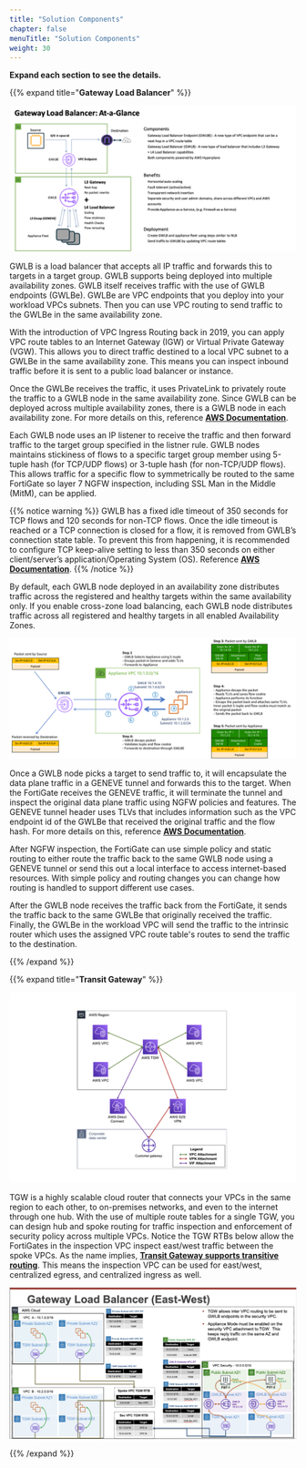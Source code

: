 ```yaml
---
title: "Solution Components"
chapter: false
menuTitle: "Solution Components"
weight: 30
---
```


**Expand each section to see the details.**

{{% expand title="**Gateway Load Balancer**" %}}

![](image-gwlb-overview.png)

GWLB is a load balancer that accepts all IP traffic and forwards this to targets in a target group.  GWLB supports being deployed into multiple availability zones.  GWLB itself receives traffic with the use of GWLB endpoints (GWLBe).  GWLBe are VPC endpoints that you deploy into your workload VPCs subnets.  Then you can use VPC routing to send traffic to the GWLBe in the same availability zone.

With the introduction of VPC Ingress Routing back in 2019, you can apply VPC route tables to an Internet Gateway (IGW) or Virtual Private Gateway (VGW).  This allows you to direct traffic destined to a local VPC subnet to a GWLBe in the same availability zone.  This means you can inspect inbound traffic before it is sent to a public load balancer or instance.

Once the GWLBe receives the traffic, it uses PrivateLink to privately route the traffic to a GWLB node in the same availability zone.  Since GWLB can be deployed across multiple availability zones, there is a GWLB node in each availability zone.  For more  details on this, reference [**AWS Documentation**](https://docs.aws.amazon.com/vpc/latest/privatelink/vpce-gateway-load-balancer.html).

Each GWLB node uses an IP listener to receive the traffic and then forward traffic to the target group specified in the listner rule.  GWLB nodes maintains stickiness of flows to a specific target group member using 5-tuple hash (for TCP/UDP flows) or 3-tuple hash (for non-TCP/UDP flows).  This allows traffic for a specific flow to symmetrically be routed to the same FortiGate so layer 7 NGFW inspection, including SSL Man in the Middle (MitM), can be applied.

{{% notice warning %}}
GWLB has a fixed idle timeout of 350 seconds for TCP flows and 120 seconds for non-TCP flows. Once the idle timeout is reached or a TCP connection is closed for a flow, it is removed from GWLB’s connection state table.  To prevent this from happening, it is recommended to configure TCP keep-alive setting to less than 350 seconds on either client/server’s application/Operating System (OS).  Reference [**AWS Documentation**](https://aws.amazon.com/blogs/networking-and-content-delivery/best-practices-for-deploying-gateway-load-balancer/).
{{% /notice %}}

By default, each GWLB node deployed in an availability zone distributes traffic across the registered and healthy targets within the same availability only. If you enable cross-zone load balancing, each GWLB node distributes traffic across all registered and healthy targets in all enabled Availability Zones.

![](image-gwlb-pflow.png)

Once a GWLB node picks a target to send traffic to, it will encapsulate the data plane traffic in a GENEVE tunnel and forwards this to the target.  When the FortiGate receives the GENEVE traffic, it will terminate the tunnel and inspect the original data plane traffic using NGFW policies and features.  The GENEVE tunnel header uses TLVs that includes information such as the VPC endpoint id of the GWLBe that received the original traffic and the flow hash.  For more details on this, reference [**AWS Documentation**](https://aws.amazon.com/blogs/networking-and-content-delivery/integrate-your-custom-logic-or-appliance-with-aws-gateway-load-balancer/).

After NGFW inspection, the FortiGate can use simple policy and static routing to either route the traffic back to the same GWLB node using a GENEVE tunnel or send this out a local interface to access internet-based resources.  With simple policy and routing changes you can change how routing is handled to support different use cases.

After the GWLB node receives the traffic back from the FortiGate, it sends the traffic back to the same GWLBe that originally received the traffic.  Finally, the GWLBe in the workload VPC will send the traffic to the intrinsic router which uses the assigned VPC route table's routes to send the traffic to the destination.

{{% /expand %}}

{{% expand title="**Transit Gateway**" %}}

![](image-tgw.png)

TGW is a highly scalable cloud router that connects your VPCs in the same region to each other, to on-premises networks, and even to the internet through one hub. With the use of multiple route tables for a single TGW, you can design hub and spoke routing for traffic inspection and enforcement of security policy across multiple VPCs. Notice the TGW RTBs below allow the FortiGates in the inspection VPC inspect east/west traffic between the spoke VPCs. As the name implies, [**Transit Gateway supports transitive routing**](https://docs.aws.amazon.com/vpc/latest/tgw/TGW_Scenarios.html). This means the inspection VPC can be used for east/west, centralized egress, and centralized ingress as well.

![](image-tgw-east-west.png)

{{% /expand %}}